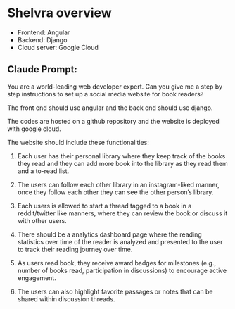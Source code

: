 # Shelvra overview

* Frontend: Angular
* Backend: Django
* Cloud server: Google Cloud

## Claude Prompt:

You are a world-leading web developer expert. Can you give me a step by step instructions to set up a social media website for book readers?

The front end should use angular and the back end should use django.

The codes are hosted on a github repository and the website is deployed with google cloud.

The website should include these functionalities:

1. Each user has their personal library where they keep track of the books they read and they can add more book into the library as they read them and a to-read list.

2. The users can follow each other library in an instagram-liked manner, once they follow each other they can see the other person’s library.

3. Each users is allowed to start a thread tagged to a book in a reddit/twitter like manners, where they can review the book or discuss it with other users.

4. There should be a analytics dashboard page where the reading statistics over time of the reader is analyzed and presented to the user to track their reading journey over time.

5. As users read book, they receive award badges for milestones (e.g., number of books read, participation in discussions) to encourage active engagement.

6. The users can also highlight favorite passages or notes that can be shared within discussion threads.